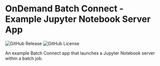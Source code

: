 # OnDemand Batch Connect - Example Jupyter Notebook Server App

![GitHub Release](https://img.shields.io/github/release/osc/bc_example_jupyter.svg)
![GitHub License](https://img.shields.io/github/license/osc/bc_example_jupyter.svg)

An example Batch Connect app that launches a Jupyter Notebook server within a
batch job.


